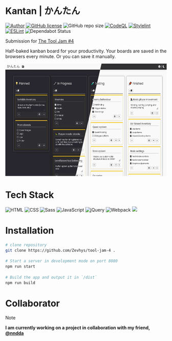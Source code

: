 # Kantan \| かんたん 
[![Author](http://img.shields.io/badge/author-@Zevhys-blue.svg)](https://www.linkedin.com/in/rakha-djauhari/) [![GitHub license](https://img.shields.io/github/license/Zevhys/tool-jam-4)](https://github.com/Zevhys/tool-jam-4/blob/main/LICENSE) ![GitHub repo size](https://img.shields.io/github/repo-size/Zevhys/tool-jam-4)
[![CodeQL](https://github.com/Zevhys/tool-jam-4/actions/workflows/codeql.yml/badge.svg)](https://github.com/Zevhys/tool-jam-4/actions/workflows/codeql.yml) [![Stylelint](https://img.shields.io/github/actions/workflow/status/Zevhys/tool-jam-4/stylelint.yml?label=Stylelint&logo=stylelint)](https://github.com/Zevhys/tool-jam-4/actions/workflows/stylelint.yml) [![ESLint](https://img.shields.io/github/actions/workflow/status/Zevhys/tool-jam-4/eslint.yml?label=ESLint&logo=eslint)](https://github.com/Zevhys/tool-jam-4/actions/workflows/eslint.yml) ![Dependabot Status](https://img.shields.io/badge/dependabot-active-brightgreen?logo=dependabot)

Submission for [The Tool Jam #4](https://itch.io/jam/the-tool-jam-4)

Half-baked kanban board for your productivity. Your boards are saved in the browsers every minute. Or you can save it manually.

<div align="center">
  <img src="preview.webp" height="350px">
</div>

# Tech Stack
![HTML](https://img.shields.io/badge/HTML-E34F26?style=flat-square&logo=html5&logoColor=ffffff)
![CSS](https://img.shields.io/badge/CSS-1572B6?style=flat-square&logo=css3&logoColor=ffffff)
![Sass](https://img.shields.io/badge/Sass-CC6699?style=flat-square&logo=sass&logoColor=white)
![JavaScript](https://img.shields.io/badge/JavaScript-F7DF1E?style=flat-square&logo=javascript&logoColor=000000)
![jQuery](https://img.shields.io/badge/jQuery-0769AD?style=flat-square&logo=jquery&logoColor=white)
![Webpack](https://img.shields.io/badge/Webpack-8DD6F9?style=flat-square&logo=webpack&logoColor=white)
![](https://img.shields.io/badge/Font%20Awesome-528DD7?style=flat-square&logo=fontawesome&logoColor=ffffff)

# Installation
```bash
# clone repository 
git clone https://github.com/Zevhys/tool-jam-4 .

# Start a server in development mode on port 8080
npm run start

# Build the app and output it in `/dist`
npm run build
```

# Collaborator
> [!NOTE]  
> <b>I am currently working on a project in collaboration with my friend, [@nndda](https://github.com/nndda)</b>

